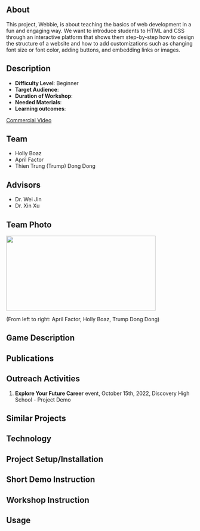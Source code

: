 ## About 
This project, Webbie, is about teaching the basics of web development in a fun and engaging way. We want to introduce students to HTML and CSS through an interactive platform that shows them step-by-step how to design the structure of a website and how to add customizations such as changing font size or font color, adding buttons, and embedding links or images. 
## Description 
* <b>Difficulty Level</b>: Beginner 
* <b>Target Audience</b>: 
* <b>Duration of Workshop</b>: 
* <b>Needed Materials</b>: 
* <b>Learning outcomes</b>:

[Commercial Video](https://github.com/user-attachments/assets/e4b93e10-c7c9-49d7-b2c3-71a300c8cca2)

## Team 
* Holly Boaz
* April Factor
* Thien Trung (Trump) Dong Dong 

## Advisors
* Dr. Wei Jin 
* Dr. Xin Xu 
## Team Photo
<img src = "Media/Team Photo/webbieGroupP.png" width="400" height="200">

(From left to right: April Factor, Holly Boaz, Trump Dong Dong) 

## Game Description 
## Publications 
## Outreach Activities
1. <b>Explore Your Future Career</b> event, October 15th, 2022, Discovery High School - Project Demo 

## Similar Projects 
## Technology
## Project Setup/Installation 
## Short Demo Instruction 
## Workshop Instruction 
## Usage
